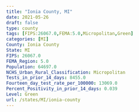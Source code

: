 ```yaml
---
title: "Ionia County, MI"
date: 2021-05-26
draft: false
type: county
tags: [FIPS:26067.0,FEMA:5.0,Micropolitan,Green]
categories: [MI]
County: Ionia County
State: MI
FIPS: 26067.0
FEMA_Region: 5.0
Population: 64697.0
NCHS_Urban_Rural_Classification: Micropolitan
Tests_in_prior_14_days: 8455.0
Fourteen_day_test_rate_per_100000: 13069.0
Percent_Positivity_in_prior_14_days: 0.039
Level: Green
url: /states/MI/ionia-county
---
```



